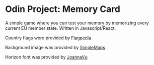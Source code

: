# Odin Project: Memory Card

A simple game where you can test your memory by memorizing every current EU member state. Written in Javascript/React.

Country flags were provided by [Flagpedia](https://flagpedia.net/)

Background image was provided by [SimpleMaps](https://simplemaps.com/)

Horizon font was provided by [JoannaVu](https://www.fontspace.com/horizon-font-f26000)
